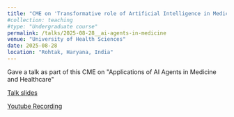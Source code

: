 ```yaml
---
title: "CME on 'Transformative role of Artificial Intelligence in Medical Education & Healthcare: Innovation, Application & Future Pespectives'"
#collection: teaching
#type: "Undergraduate course"
permalink: /talks/2025-08-28__ai-agents-in-medicine
venue: "University of Health Sciences"
date: 2025-08-28
location: "Rohtak, Haryana, India"
---
```


Gave a talk as part of this CME on "Applications of AI Agents in Medicine and Healthcare"


[Talk slides](https://docs.google.com/presentation/d/1J-wOWOGoPeJQxfWoiPhgVfXhV_xUXH8L/edit)

[Youtube Recording](https://www.youtube.com/watch?v=wE9ErVEtmj4)